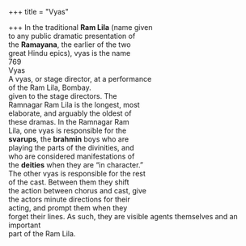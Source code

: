 +++
title = "Vyas"

+++
In the traditional **Ram Lila** (name given  
to any public dramatic presentation of  
the **Ramayana**, the earlier of the two  
great Hindu epics), vyas is the name  
769  
Vyas  
A vyas, or stage director, at a performance  
of the Ram Lila, Bombay.  
given to the stage directors. The  
Ramnagar Ram Lila is the longest, most  
elaborate, and arguably the oldest of  
these dramas. In the Ramnagar Ram  
Lila, one vyas is responsible for the  
**svarups**, the **brahmin** boys who are  
playing the parts of the divinities, and  
who are considered manifestations of  
the **deities** when they are “in character.”  
The other vyas is responsible for the rest  
of the cast. Between them they shift  
the action between chorus and cast, give  
the actors minute directions for their  
acting, and prompt them when they  
forget their lines. As such, they are visible agents themselves and an important  
part of the Ram Lila.